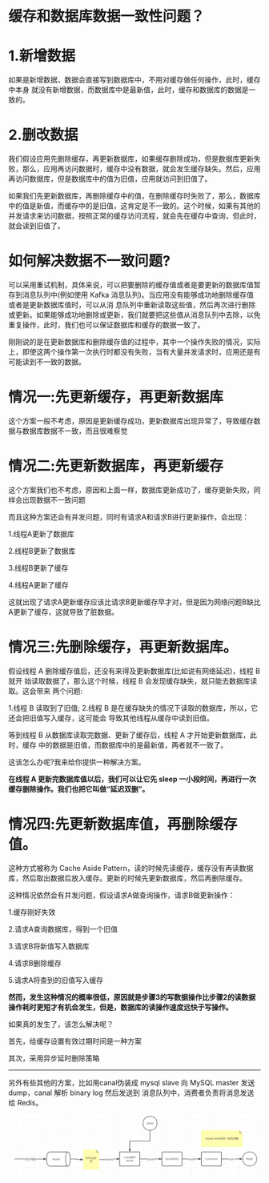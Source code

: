 # 缓存和数据库数据一致性问题？

# 1.新增数据

如果是新增数据，数据会直接写到数据库中，不用对缓存做任何操作，此时，缓存中本身 就没有新增数据，而数据库中是最新值，此时，缓存和数据库的数据是一致的。

# 2.删改数据

我们假设应用先删除缓存，再更新数据库，如果缓存删除成功，但是数据库更新失败，那么，应用再访问数据时，缓存中没有数据，就会发生缓存缺失。然后，应用再访问数据库，但是数据库中的值为旧值，应用就访问到旧值了。

如果我们先更新数据库，再删除缓存中的值，在删除缓存时失败了，那么，数据库中的值是新值，而缓存中的是旧值，这肯定是不一致的。这个时候，如果有其他的并发请求来访问数据，按照正常的缓存访问流程，就会先在缓存中查询，但此时，就会读到旧值了。

# 如何解决数据不一致问题?

可以采用重试机制，具体来说，可以把要删除的缓存值或者是要更新的数据库值暂存到消息队列中(例如使用 Kafka 消息队列)。当应用没有能够成功地删除缓存值或者是更新数据库值时，可以从消 息队列中重新读取这些值，然后再次进行删除或更新。如果能够成功地删除或更新，我们就要把这些值从消息队列中去除，以免重复操作，此时，我们也可以保证数据库和缓存的数据一致了。

刚刚说的是在更新数据库和删除缓存值的过程中，其中一个操作失败的情况，实际上，即使这两个操作第一次执行时都没有失败，当有大量并发请求时，应用还是有可能读到不一致的数据。

# 情况一:先更新缓存，再更新数据库

这个方案一般不考虑，原因是更新缓存成功，更新数据库出现异常了，导致缓存数据与数据库数据不一致，而且很难察觉


# 情况二:先更新数据库，再更新缓存

这个方案我们也不考虑，原因和上面一样，数据库更新成功了，缓存更新失败，同样会出现数据不一致问题

而且这种方案还会有并发问题，同时有请求A和请求B进行更新操作，会出现：

1.线程A更新了数据库

2.线程B更新了数据库

3.线程B更新了缓存

4.线程A更新了缓存

这就出现了请求A更新缓存应该比请求B更新缓存早才对，但是因为网络问题B缺比A更新了缓存，这就导致了脏数据。

# 情况三:先删除缓存，再更新数据库。

假设线程 A 删除缓存值后，还没有来得及更新数据库(比如说有网络延迟)，线程 B 就开 始读取数据了，那么这个时候，线程 B 会发现缓存缺失，就只能去数据库读取。这会带来 两个问题:

1.线程 B 读取到了旧值;
2.线程 B 是在缓存缺失的情况下读取的数据库，所以，它还会把旧值写入缓存，这可能会 导致其他线程从缓存中读到旧值。

等到线程 B 从数据库读取完数据、更新了缓存后，线程 A 才开始更新数据库，此时，缓存 中的数据是旧值，而数据库中的是最新值，两者就不一致了。

这该怎么办呢?我来给你提供一种解决方案。

**在线程 A 更新完数据库值以后，我们可以让它先 sleep 一小段时间，再进行一次缓存删除操作。我们也把它叫做“延迟双删”。**

# 情况四:先更新数据库值，再删除缓存值。

这种方式被称为 Cache Aside Pattern，读的时候先读缓存，缓存没有再读数据库，然后取出数据后放入缓存。更新的时候先更新数据库，然后再删除缓存。

这种情况依然会有并发问题，假设请求A做查询操作，请求B做更新操作：

1.缓存刚好失效

2.请求A查询数据库，得到一个旧值

3.请求B将新值写入数据库

4.请求B删除缓存

5.请求A将查到的旧值写入缓存

**然而，发生这种情况的概率很低，原因就是步骤3的写数据操作比步骤2的读数据操作耗时更短才有机会发生，但是，数据库的读操作速度远快于写操作。**

如果真的发生了，该怎么解决呢？

首先，给缓存设置有效过期时间是一种方案

其次，采用异步延时删除策略


****

另外有些其他的方案，比如用canal伪装成 mysql slave 向 MySQL master 发送dump，canal 解析 binary log 然后发送到 消息队列中，消费者负责将消息发送给 Redis。

![img](./assets/image-20220413101314864.png)


